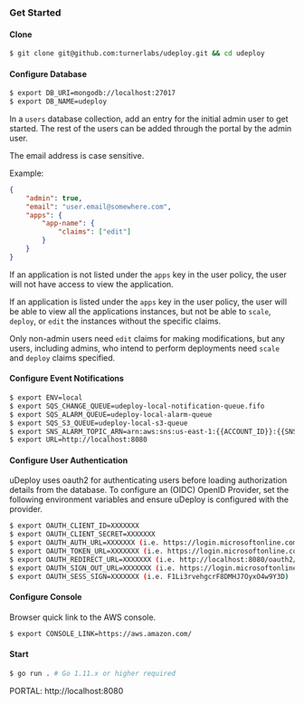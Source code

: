 
### Get Started ###

#### Clone ####
```bash
$ git clone git@github.com:turnerlabs/udeploy.git && cd udeploy
```

#### Configure Database ####
```bash
$ export DB_URI=mongodb://localhost:27017 
$ export DB_NAME=udeploy
```

In a `users` database collection, add an entry for the initial admin user to get started. The rest of the users can be added through the portal by the admin user. 

The email address is case sensitive.

Example:
```json
{
    "admin": true,
    "email": "user.email@somewhere.com",
    "apps": {
        "app-name": {
            "claims": ["edit"]
        }
    }
}
```

If an application is not listed under the `apps` key in the user policy, the user will not have access to view the application. 

If an application is listed under the `apps` key in the user policy, the user will be able to view all the applications instances, but not be able to `scale`, `deploy`, or `edit` the instances without the specific claims.

Only non-admin users need `edit` claims for making modifications, but any users, including admins, who intend to perform deployments need `scale` and `deploy` claims specified.

#### Configure Event Notifications ####
```bash
$ export ENV=local
$ export SQS_CHANGE_QUEUE=udeploy-local-notification-queue.fifo
$ export SQS_ALARM_QUEUE=udeploy-local-alarm-queue
$ export SQS_S3_QUEUE=udeploy-local-s3-queue
$ export SNS_ALARM_TOPIC_ARN=arn:aws:sns:us-east-1:{{ACCOUNT_ID}}:{{SNS_ALARM_TOPIC_NAME}
$ export URL=http://localhost:8080
```

#### Configure User Authentication ####
uDeploy uses oauth2 for authenticating users before loading authorization details from the database. To configure an (OIDC) OpenID Provider, set the following environment variables and ensure uDeploy is configured with the provider.

```bash
$ export OAUTH_CLIENT_ID=XXXXXXX 
$ export OAUTH_CLIENT_SECRET=XXXXXXX
$ export OAUTH_AUTH_URL=XXXXXXX (i.e. https://login.microsoftonline.com/{{TENANT_ID}}/oauth2/v2.0/authorize)
$ export OAUTH_TOKEN_URL=XXXXXXX (i.e. https://login.microsoftonline.com/{{TENANT_ID}}/oauth2/v2.0/token)
$ export OAUTH_REDIRECT_URL=XXXXXXX (i.e. http://localhost:8080/oauth2/response)
$ export OAUTH_SIGN_OUT_URL=XXXXXXX (i.e. https://login.microsoftonline.com/{{TENANT_ID}}/oauth2/logout?client_id={{CLIENT_ID}})
$ export OAUTH_SESS_SIGN=XXXXXXX (i.e. F1Li3rvehgcrF8DMHJ7OyxO4w9Y3D)
```

#### Configure Console ####
Browser quick link to the AWS console.
```bash
$ export CONSOLE_LINK=https://aws.amazon.com/
```


#### Start #### 

```bash
$ go run . # Go 1.11.x or higher required
```

PORTAL: http://localhost:8080
